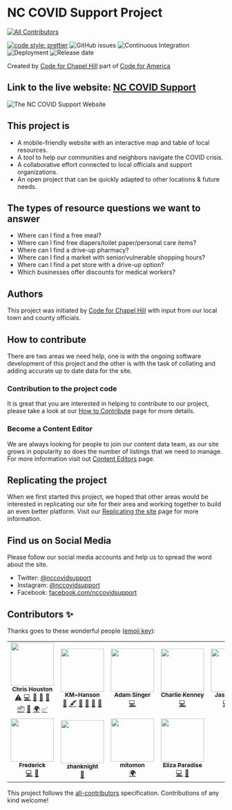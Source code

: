 # NC COVID Support Project

<!-- ALL-CONTRIBUTORS-BADGE:START - Do not remove or modify this section -->

[![All Contributors](https://img.shields.io/badge/all_contributors-11-orange.svg?style=flat-square)](#contributors-)

<!-- ALL-CONTRIBUTORS-BADGE:END -->

[![code style: prettier](https://img.shields.io/badge/code_style-prettier-ff69b4.svg?style=flat)](https://github.com/prettier/prettier)
![GitHub issues](https://img.shields.io/github/issues-raw/code-for-chapel-hill/NC-COVID-Support?style=flat)
![Continuous Integration](https://github.com/code-for-chapel-hill/NC-COVID-Support/workflows/Continuous%20Integration/badge.svg)
![Deployment](https://github.com/code-for-chapel-hill/NC-COVID-Support/workflows/Deployment/badge.svg?style=flat)
![Release date](https://img.shields.io/github/release/code-for-chapel-hill/NC-COVID-Support?style=flat)

Created by [Code for Chapel Hill](http://www.codeforchapelhill.com/) part of [Code for America](https://www.codeforamerica.org/)

## Link to the live website: [NC COVID Support](https://www.nccovidsupport.org)

![The NC COVID Support Website](/covid-19-support/src/images/NCCOVID.png)

## This project is

- A mobile-friendly website with an interactive map and table of local resources.
- A tool to help our communities and neighbors navigate the COVID crisis.
- A collaborative effort connected to local officials and support organizations.
- An open project that can be quickly adapted to other locations & future needs.

## The types of resource questions we want to answer

- Where can I find a free meal?
- Where can I find free diapers/toilet paper/personal care items?
- Where can I find a drive-up pharmacy?
- Where can I find a market with senior/vulnerable shopping hours?
- Where can I find a pet store with a drive-up option?
- Which businesses offer discounts for medical workers?

## Authors

This project was initiated by [Code for Chapel Hill](http://www.codeforchapelhill.com/) with input from our local town and county officials.

## How to contribute

There are two areas we need help, one is with the ongoing software development of this project and the other is with the task of collating and adding accurate up to date data for the site.

### Contribution to the project code

It is great that you are interested in helping to contribute to our project, please take a look at our [How to Contribute](contributing.md) page for more details.

### Become a Content Editor

We are always looking for people to join our content data team, as our site grows in popularity so does the number of listings that we need to manage. For more information visit out [Content Editors](content-editors.md) page.

## Replicating the project

When we first started this project, we hoped that other areas would be interested in replicating our site for their area and working together to build an even better platform. Visit our [Replicating the site](replicating-the-site.md) page for more information.

## Find us on Social Media

Please follow our social media accounts and help us to spread the word about the site.

- Twitter: [@nccovidsupport](https://www.twitter.com/nccovidsupport)
- Instagram: [@nccovidsupport](https://www.instagram.com/nccovidsupport)
- Facebook: [facebook.com/nccovidsupport](https://www.facebook.com/nccovidsupport)

## Contributors ✨

Thanks goes to these wonderful people ([emoji key](https://allcontributors.org/docs/en/emoji-key)):

<!-- ALL-CONTRIBUTORS-LIST:START - Do not remove or modify this section -->
<!-- prettier-ignore-start -->
<!-- markdownlint-disable -->
<table>
  <tr>
    <td align="center"><a href="https://www.vizioz.com"><img src="https://avatars0.githubusercontent.com/u/4398217?v=4" width="100px;" alt=""/><br /><sub><b>Chris Houston</b></sub></a><br /><a href="https://github.com/code-for-chapel-hill/NC-COVID-Support/commits?author=readingdancer" title="Tests">⚠️</a> <a href="https://github.com/code-for-chapel-hill/NC-COVID-Support/commits?author=readingdancer" title="Code">💻</a> <a href="https://github.com/code-for-chapel-hill/NC-COVID-Support/commits?author=readingdancer" title="Documentation">📖</a> <a href="#design-readingdancer" title="Design">🎨</a> <a href="#ideas-readingdancer" title="Ideas, Planning, & Feedback">🤔</a> <a href="#platform-readingdancer" title="Packaging/porting to new platform">📦</a> <a href="https://github.com/code-for-chapel-hill/NC-COVID-Support/pulls?q=is%3Apr+reviewed-by%3Areadingdancer" title="Reviewed Pull Requests">👀</a> <a href="#translation-readingdancer" title="Translation">🌍</a> <a href="#tutorial-readingdancer" title="Tutorials">✅</a></td>
    <td align="center"><a href="https://github.com/KM-Hanson"><img src="https://avatars2.githubusercontent.com/u/58799043?v=4" width="100px;" alt=""/><br /><sub><b>KM-Hanson</b></sub></a><br /><a href="#business-KM-Hanson" title="Business development">💼</a> <a href="#content-KM-Hanson" title="Content">🖋</a> <a href="https://github.com/code-for-chapel-hill/NC-COVID-Support/commits?author=KM-Hanson" title="Documentation">📖</a> <a href="#ideas-KM-Hanson" title="Ideas, Planning, & Feedback">🤔</a> <a href="#projectManagement-KM-Hanson" title="Project Management">📆</a> <a href="#question-KM-Hanson" title="Answering Questions">💬</a></td>
    <td align="center"><a href="http://suddengenesis.net"><img src="https://avatars2.githubusercontent.com/u/24510849?v=4" width="100px;" alt=""/><br /><sub><b>Adam Singer</b></sub></a><br /><a href="https://github.com/code-for-chapel-hill/NC-COVID-Support/commits?author=suddengenesis" title="Code">💻</a></td>
    <td align="center"><a href="https://ch4z.io"><img src="https://avatars3.githubusercontent.com/u/23623237?v=4" width="100px;" alt=""/><br /><sub><b>Charlie Kenney</b></sub></a><br /><a href="https://github.com/code-for-chapel-hill/NC-COVID-Support/commits?author=charliekenney23" title="Code">💻</a></td>
    <td align="center"><a href="http://jasonajones.netlify.com"><img src="https://avatars3.githubusercontent.com/u/23062043?v=4" width="100px;" alt=""/><br /><sub><b>Jason Jones</b></sub></a><br /><a href="https://github.com/code-for-chapel-hill/NC-COVID-Support/commits?author=jasonajones73" title="Code">💻</a> <a href="#ideas-jasonajones73" title="Ideas, Planning, & Feedback">🤔</a> <a href="#maintenance-jasonajones73" title="Maintenance">🚧</a></td>
    <td align="center"><a href="https://github.com/amkitt"><img src="https://avatars3.githubusercontent.com/u/24195503?v=4" width="100px;" alt=""/><br /><sub><b>Allison Kittinger</b></sub></a><br /><a href="#translation-amkitt" title="Translation">🌍</a> <a href="#content-amkitt" title="Content">🖋</a></td>
    <td align="center"><a href="http://pinedesk.biz"><img src="https://avatars3.githubusercontent.com/u/30856?v=4" width="100px;" alt=""/><br /><sub><b>Dane Summers</b></sub></a><br /><a href="https://github.com/code-for-chapel-hill/NC-COVID-Support/commits?author=dsummersl" title="Code">💻</a></td>
  </tr>
  <tr>
    <td align="center"><a href="https://github.com/fredlawl"><img src="https://avatars3.githubusercontent.com/u/2502213?v=4" width="100px;" alt=""/><br /><sub><b>Frederick</b></sub></a><br /><a href="https://github.com/code-for-chapel-hill/NC-COVID-Support/commits?author=fredlawl" title="Code">💻</a> <a href="#maintenance-fredlawl" title="Maintenance">🚧</a></td>
    <td align="center"><a href="https://github.com/zhanknight"><img src="https://avatars1.githubusercontent.com/u/20487008?v=4" width="100px;" alt=""/><br /><sub><b>zhanknight</b></sub></a><br /><a href="https://github.com/code-for-chapel-hill/NC-COVID-Support/issues?q=author%3Azhanknight" title="Bug reports">🐛</a></td>
    <td align="center"><a href="https://github.com/mitomon"><img src="https://avatars3.githubusercontent.com/u/11986108?v=4" width="100px;" alt=""/><br /><sub><b>mitomon</b></sub></a><br /><a href="#translation-mitomon" title="Translation">🌍</a></td>
    <td align="center"><a href="https://github.com/eparadise"><img src="https://avatars2.githubusercontent.com/u/43389857?v=4" width="100px;" alt=""/><br /><sub><b>Eliza Paradise</b></sub></a><br /><a href="https://github.com/code-for-chapel-hill/NC-COVID-Support/commits?author=eparadise" title="Code">💻</a> <a href="https://github.com/code-for-chapel-hill/NC-COVID-Support/commits?author=eparadise" title="Documentation">📖</a></td>
  </tr>
</table>

<!-- markdownlint-enable -->
<!-- prettier-ignore-end -->

<!-- ALL-CONTRIBUTORS-LIST:END -->

This project follows the [all-contributors](https://github.com/all-contributors/all-contributors) specification. Contributions of any kind welcome!
